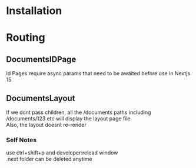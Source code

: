 # Installation

# Routing
## DocumentsIDPage
Id Pages require async params that need to be awaited before use in Nextjs 15

## DocumentsLayout
If we dont pass children, all the /documents paths including /documents/123 etc will display the layout page file
<br>
Also, the layout doesnt re-render

### Self Notes
use ctrl+shift+p and developer:reload window 
<br>
.next folder can be deleted anytime